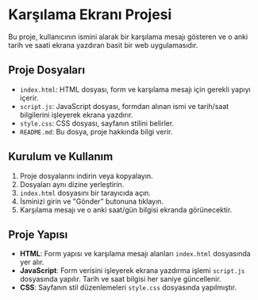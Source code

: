 # Karşılama Ekranı Projesi

Bu proje, kullanıcının ismini alarak bir karşılama mesajı gösteren ve o anki tarih ve saati ekrana yazdıran basit bir web uygulamasıdır.

## Proje Dosyaları

- `index.html`: HTML dosyası, form ve karşılama mesajı için gerekli yapıyı içerir.
- `script.js`: JavaScript dosyası, formdan alınan ismi ve tarih/saat bilgilerini işleyerek ekrana yazdırır.
- `style.css`: CSS dosyası, sayfanın stilini belirler.
- `README.md`: Bu dosya, proje hakkında bilgi verir.

## Kurulum ve Kullanım

1. Proje dosyalarını indirin veya kopyalayın.
2. Dosyaları aynı dizine yerleştirin.
3. `index.html` dosyasını bir tarayıcıda açın.
4. İsminizi girin ve "Gönder" butonuna tıklayın.
5. Karşılama mesajı ve o anki saat/gün bilgisi ekranda görünecektir.

## Proje Yapısı

- **HTML**: Form yapısı ve karşılama mesajı alanları `index.html` dosyasında yer alır.
- **JavaScript**: Form verisini işleyerek ekrana yazdırma işlemi `script.js` dosyasında yapılır. Tarih ve saat bilgisi her saniye güncellenir.
- **CSS**: Sayfanın stil düzenlemeleri `style.css` dosyasında yapılmıştır.
